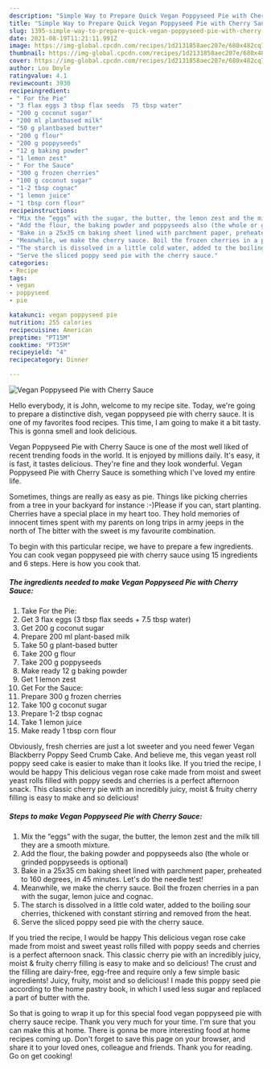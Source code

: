```yaml
---
description: "Simple Way to Prepare Quick Vegan Poppyseed Pie with Cherry Sauce"
title: "Simple Way to Prepare Quick Vegan Poppyseed Pie with Cherry Sauce"
slug: 1395-simple-way-to-prepare-quick-vegan-poppyseed-pie-with-cherry-sauce
date: 2021-08-19T11:21:11.991Z
image: https://img-global.cpcdn.com/recipes/1d2131858aec207e/680x482cq70/vegan-poppyseed-pie-with-cherry-sauce-recipe-main-photo.jpg
thumbnail: https://img-global.cpcdn.com/recipes/1d2131858aec207e/680x482cq70/vegan-poppyseed-pie-with-cherry-sauce-recipe-main-photo.jpg
cover: https://img-global.cpcdn.com/recipes/1d2131858aec207e/680x482cq70/vegan-poppyseed-pie-with-cherry-sauce-recipe-main-photo.jpg
author: Lou Doyle
ratingvalue: 4.1
reviewcount: 3930
recipeingredient:
- " For the Pie"
- "3 flax eggs 3 tbsp flax seeds  75 tbsp water"
- "200 g coconut sugar"
- "200 ml plantbased milk"
- "50 g plantbased butter"
- "200 g flour"
- "200 g poppyseeds"
- "12 g baking powder"
- "1 lemon zest"
- " For the Sauce"
- "300 g frozen cherries"
- "100 g coconut sugar"
- "1-2 tbsp cognac"
- "1 lemon juice"
- "1 tbsp corn flour"
recipeinstructions:
- "Mix the “eggs” with the sugar, the butter, the lemon zest and the milk till they are a smooth mixture."
- "Add the flour, the baking powder and poppyseeds also (the whole or grinded poppyseeds is optional)"
- "Bake in a 25x35 cm baking sheet lined with parchment paper, preheated to 160 degrees, in 45 minutes. Let&#39;s do the needle test!"
- "Meanwhile, we make the cherry sauce. Boil the frozen cherries in a pan with the sugar, lemon juice and cognac."
- "The starch is dissolved in a little cold water, added to the boiling sour cherries, thickened with constant stirring and removed from the heat."
- "Serve the sliced ​​poppy seed pie with the cherry sauce."
categories:
- Recipe
tags:
- vegan
- poppyseed
- pie

katakunci: vegan poppyseed pie 
nutrition: 255 calories
recipecuisine: American
preptime: "PT15M"
cooktime: "PT35M"
recipeyield: "4"
recipecategory: Dinner

---
```



![Vegan Poppyseed Pie with Cherry Sauce](https://img-global.cpcdn.com/recipes/1d2131858aec207e/680x482cq70/vegan-poppyseed-pie-with-cherry-sauce-recipe-main-photo.jpg)

Hello everybody, it is John, welcome to my recipe site. Today, we're going to prepare a distinctive dish, vegan poppyseed pie with cherry sauce. It is one of my favorites food recipes. This time, I am going to make it a bit tasty. This is gonna smell and look delicious.

Vegan Poppyseed Pie with Cherry Sauce is one of the most well liked of recent trending foods in the world. It is enjoyed by millions daily. It's easy, it is fast, it tastes delicious. They're fine and they look wonderful. Vegan Poppyseed Pie with Cherry Sauce is something which I've loved my entire life.

Sometimes, things are really as easy as pie. Things like picking cherries from a tree in your backyard for instance :-)Please if you can, start planting. Cherries have a special place in my heart too. They hold memories of innocent times spent with my parents on long trips in army jeeps in the north of The bitter with the sweet is my favourite combination.


To begin with this particular recipe, we have to prepare a few ingredients. You can cook vegan poppyseed pie with cherry sauce using 15 ingredients and 6 steps. Here is how you cook that.

<!--inarticleads1-->

##### The ingredients needed to make Vegan Poppyseed Pie with Cherry Sauce:

1. Take  For the Pie:
1. Get 3 flax eggs (3 tbsp flax seeds + 7.5 tbsp water)
1. Get 200 g coconut sugar
1. Prepare 200 ml plant-based milk
1. Take 50 g plant-based butter
1. Take 200 g flour
1. Take 200 g poppyseeds
1. Make ready 12 g baking powder
1. Get 1 lemon zest
1. Get  For the Sauce:
1. Prepare 300 g frozen cherries
1. Take 100 g coconut sugar
1. Prepare 1-2 tbsp cognac
1. Take 1 lemon juice
1. Make ready 1 tbsp corn flour


Obviously, fresh cherries are just a lot sweeter and you need fewer Vegan Blackberry Poppy Seed Crumb Cake. And believe me, this vegan yeast roll poppy seed cake is easier to make than it looks like. If you tried the recipe, I would be happy This delicious vegan rose cake made from moist and sweet yeast rolls filled with poppy seeds and cherries is a perfect afternoon snack. This classic cherry pie with an incredibly juicy, moist &amp; fruity cherry filling is easy to make and so delicious! 

<!--inarticleads2-->

##### Steps to make Vegan Poppyseed Pie with Cherry Sauce:

1. Mix the “eggs” with the sugar, the butter, the lemon zest and the milk till they are a smooth mixture.
1. Add the flour, the baking powder and poppyseeds also (the whole or grinded poppyseeds is optional)
1. Bake in a 25x35 cm baking sheet lined with parchment paper, preheated to 160 degrees, in 45 minutes. Let&#39;s do the needle test!
1. Meanwhile, we make the cherry sauce. Boil the frozen cherries in a pan with the sugar, lemon juice and cognac.
1. The starch is dissolved in a little cold water, added to the boiling sour cherries, thickened with constant stirring and removed from the heat.
1. Serve the sliced ​​poppy seed pie with the cherry sauce.


If you tried the recipe, I would be happy This delicious vegan rose cake made from moist and sweet yeast rolls filled with poppy seeds and cherries is a perfect afternoon snack. This classic cherry pie with an incredibly juicy, moist &amp; fruity cherry filling is easy to make and so delicious! The crust and the filling are dairy-free, egg-free and require only a few simple basic ingredients! Juicy, fruity, moist and so delicious! I made this poppy seed pie according to the home pastry book, in which I used less sugar and replaced a part of butter with the. 

So that is going to wrap it up for this special food vegan poppyseed pie with cherry sauce recipe. Thank you very much for your time. I'm sure that you can make this at home. There is gonna be more interesting food at home recipes coming up. Don't forget to save this page on your browser, and share it to your loved ones, colleague and friends. Thank you for reading. Go on get cooking!
